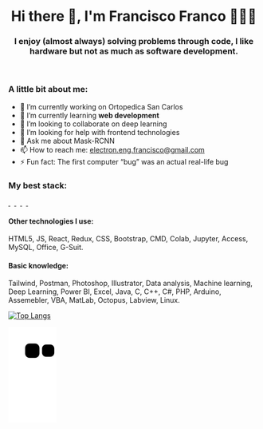 <div align="center">
<h1>Hi there 👋, I'm Francisco Franco 👨🏻‍💻</h1>
<h3>I enjoy (almost always) solving problems through code, I like hardware but not as much as software development.</h3>
</div>

<div align="center">
  <a href="https://www.linkedin.com/in/francisco-javier-franco-bele%C3%B1o-a19270253/" target="_blank"><img src="https://cdn-icons-png.flaticon.com/512/174/174857.png" alt="" height="30"></a>
  &nbsp&nbsp&nbsp
  <a href="https://portfolio-vq2p.onrender.com" target="_blank"><img src="https://thumbs.dreamstime.com/z/website-icon-white-silhouette-blue-background-vector-illustration-website-icon-white-silhouette-blue-background-vector-146248377.jpg" alt="" height="30"></a>
</div>


### A little bit about me:
- 🔭 I’m currently working on Ortopedica San Carlos
- 🌱 I’m currently learning <strong>web development</strong>
- 👯 I’m looking to collaborate on deep learning
- 🤔 I’m looking for help with frontend technologies
- 💬 Ask me about Mask-RCNN
- 📫 How to reach me: electron.eng.francisco@gmail.com
- ⚡ Fun fact: The first computer “bug” was an actual real-life bug

<h3>My best stack:</h3>
<div>
<a href="https://www.python.org/" target="_blank"><img src="https://www.python.org/static/favicon.ico" alt="" height="40">
</a>
&nbsp
<a href="https://www.djangoproject.com/" target="_blank"><img src="https://static.djangoproject.com/img/icon-touch.e4872c4da341.png" alt="" height="40">
</a>
&nbsp
<a href="https://aws.amazon.com/" target="_blank"><img src="https://user-images.githubusercontent.com/63682/76440363-fa04cd00-637a-11ea-8a5e-8a8ce757773c.png" alt="" height="40">
</a>
&nbsp
<a href="https://www.postgresql.org/" target="_blank"><img src="https://www.postgresql.org/favicon.ico" alt="" height="40">
</a>
&nbsp
<a href="https://github.com/" target="_blank"><img src="https://github.com/fluidicon.png" alt="" height="40">
</a>
</div>

#### Other technologies I use:
HTML5, JS, React, Redux, CSS, Bootstrap, CMD, Colab, Jupyter, Access, MySQL, Office, G-Suit.

#### Basic knowledge:
Tailwind, Postman, Photoshop, Illustrator, Data analysis, Machine learning, Deep Learning, Power BI, Excel, Java, C, C++, C#, PHP, Arduino, Assemebler, VBA, MatLab, Octopus, Labview, Linux.

[![Top Langs](https://github-readme-stats.vercel.app/api/top-langs/?username=EE-Francisco&layout=compact&theme=dark)](https://github.com/anuraghazra/github-readme-stats)

![Snake animation](https://github.com/rafaballerini/rafaballerini/blob/output/github-contribution-grid-snake.svg)
